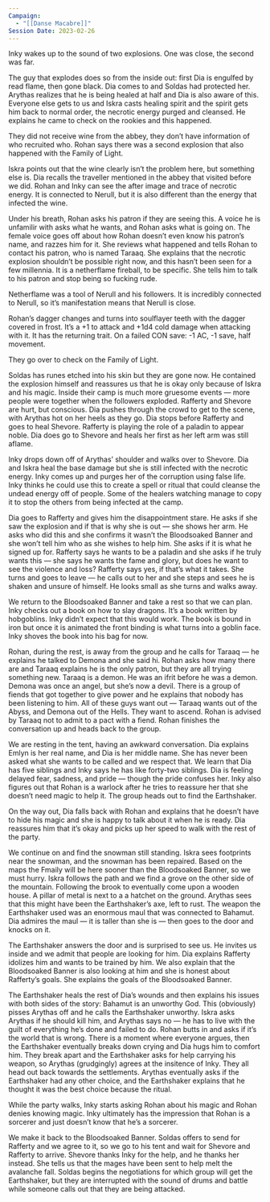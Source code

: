 ```yaml
---
Campaign:
  - "[[Danse Macabre]]"
Session Date: 2023-02-26
---
```

Inky wakes up to the sound of two explosions. One was close, the second was far.

The guy that explodes does so from the inside out: first Dia is engulfed by read flame, then gone black. Dia comes to and Soldas had protected her. Arythas realizes that he is being healed at half and Dia is also aware of this. Everyone else gets to us and Iskra casts healing spirit and the spirit gets him back to normal order, the necrotic energy purged and cleansed. He explains he came to check on the rookies and this happened.

They did not receive wine from the abbey, they don’t have information of who recruited who. Rohan says there was a second explosion that also happened with the Family of Light.

Iskra points out that the wine clearly isn’t the problem here, but something else is. Dia recalls the traveller mentioned in the abbey that visited before we did. Rohan and Inky can see the after image and trace of necrotic energy. It is connected to Nerull, but it is also different than the energy that infected the wine.

Under his breath, Rohan asks his patron if they are seeing this. A voice he is unfamilir with asks what he wants, and Rohan asks what is going on. The female voice goes off about how Rohan doesn’t even know his patron’s name, and razzes him for it. She reviews what happened and tells Rohan to contact his patron, who is named Taraaq. She explains that the necrotic explosion shouldn’t be possible right now, and this hasn’t been seen for a few millennia. It is a netherflame fireball, to be specific. She tells him to talk to his patron and stop being so fucking rude.

Netherflame was a tool of Nerull and his followers. It is incredibly connected to Nerull, so it’s manifestation means that Nerull is close.

Rohan’s dagger changes and turns into soulflayer teeth with the dagger covered in frost. It’s a +1 to attack and +1d4 cold damage when attacking with it. It has the returning trait. On a failed CON save: -1 AC, -1 save, half movement.

They go over to check on the Family of Light.

Soldas has runes etched into his skin but they are gone now. He contained the explosion himself and reassures us that he is okay only because of Iskra and his magic. Inside their camp is much more gruesome events — more people were together when the followers exploded. Rafferty and Shevore are hurt, but conscious. Dia pushes through the crowd to get to the scene, with Arythas hot on her heels as they go. Dia stops before Rafferty and goes to heal Shevore. Rafferty is playing the role of a paladin to appear noble. Dia does go to Shevore and heals her first as her left arm was still aflame.

Inky drops down off of Arythas’ shoulder and walks over to Shevore. Dia and Iskra heal the base damage but she is still infected with the necrotic energy. Inky comes up and purges her of the corruption using false life. Inky thinks he could use this to create a spell or ritual that could cleanse the undead energy off of people. Some of the healers watching manage to copy it to stop the others from being infected at the camp.

Dia goes to Rafferty and gives him the disappointment stare. He asks if she saw the explosion and if that is why she is out — she shows her arm. He asks who did this and she confirms it wasn’t the Bloodsoaked Banner and she won’t tell him who as she wishes to help him. She asks if it is what he signed up for. Rafferty says he wants to be a paladin and she asks if he truly wants this — she says he wants the fame and glory, but does he want to see the violence and loss? Rafferty says yes, if that’s what it takes. She turns and goes to leave — he calls out to her and she steps and sees he is shaken and unsure of himself. He looks small as she turns and walks away.

We return to the Bloodsoaked Banner and take a rest so that we can plan. Inky checks out a book on how to slay dragons. It’s a book written by hobgoblins. Inky didn’t expect that this would work. The book is bound in iron but once it is animated the front binding is what turns into a goblin face. Inky shoves the book into his bag for now.

Rohan, during the rest, is away from the group and he calls for Taraaq — he explains he talked to Demona and she said hi. Rohan asks how many there are and Taraaq explains he is the only patron, but they are all trying something new. Taraaq is a demon. He was an ifrit before he was a demon. Demona was once an angel, but she’s now a devil. There is a group of fiends that got together to give power and he explains that nobody has been listening to him. All of these guys want out — Taraaq wants out of the Abyss, and Demona out of the Hells. They want to ascend. Rohan is advised by Taraaq not to admit to a pact with a fiend. Rohan finishes the conversation up and heads back to the group.

We are resting in the tent, having an awkward conversation. Dia explains Emlyn is her real name, and Dia is her middle name. She has never been asked what she wants to be called and we respect that. We learn that Dia has five siblings and Inky says he has like forty-two siblings. Dia is feeling delayed fear, sadness, and pride — though the pride confuses her. Inky also figures out that Rohan is a warlock after he tries to reassure her that she doesn’t need magic to help it. The group heads out to find the Earthshaker.

On the way out, Dia falls back with Rohan and explains that he doesn’t have to hide his magic and she is happy to talk about it when he is ready. Dia reassures him that it’s okay and picks up her speed to walk with the rest of the party.

We continue on and find the snowman still standing. Iskra sees footprints near the snowman, and the snowman has been repaired. Based on the maps the Fmaily will be here sooner than the Bloodsoaked Banner, so we must hurry. Iskra follows the path and we find a grove on the other side of the mountain. Following the brook to eventually come upon a wooden house. A pillar of metal is next to a a hatchet on the ground. Arythas sees that this might have been the Earthshaker’s axe, left to rust. The weapon the Earthshaker used was an enormous maul that was connected to Bahamut. Dia admires the maul — it is taller than she is — then goes to the door and knocks on it.

The Earthshaker answers the door and is surprised to see us. He invites us inside and we admit that people are looking for him. Dia explains Rafferty idolizes him and wants to be trained by him. We also explain that the Bloodsoaked Banner is also looking at him and she is honest about Rafferty’s goals. She explains the goals of the Bloodsoaked Banner.

The Earthshaker heals the rest of Dia’s wounds and then explains his issues with both sides of the story: Bahamut is an unworthy God. This (obviously) pisses Arythas off and he calls the Earthshaker unworthy. Iskra asks Arythas if he should kill him, and Arythas says no — he has to live with the guilt of everything he’s done and failed to do. Rohan butts in and asks if it’s the world that is wrong. There is a moment where everyone argues, then the Earthshaker eventually breaks down crying and Dia hugs him to comfort him. They break apart and the Earthshaker asks for help carrying his weapon, so Arythas (grudgingly) agrees at the insitence of Inky. They all head out back towards the settlements. Arythas eventually asks if the Earthshaker had any other choice, and the Earthshaker explains that he thought it was the best choice because the ritual.

While the party walks, Inky starts asking Rohan about his magic and Rohan denies knowing magic. Inky ultimately has the impression that Rohan is a sorcerer and just doesn’t know that he’s a sorcerer.

We make it back to the Bloodsoaked Banner. Soldas offers to send for Rafferty and we agree to it, so we go to his tent and wait for Shevore and Rafferty to arrive. Shevore thanks Inky for the help, and he thanks her instead. She tells us that the mages have been sent to help melt the avalanche fall. Soldas begins the negotiations for which group will get the Earthshaker, but they are interrupted with the sound of drums and battle while someone calls out that they are being attacked.